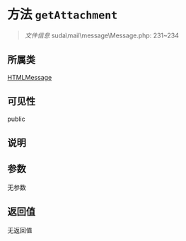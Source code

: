 # 方法 `getAttachment`

> *文件信息* suda\mail\message\Message.php: 231~234

## 所属类 

[HTMLMessage](../HTMLMessage.md)

## 可见性

 public 

## 说明



## 参数


无参数


## 返回值

无返回值
